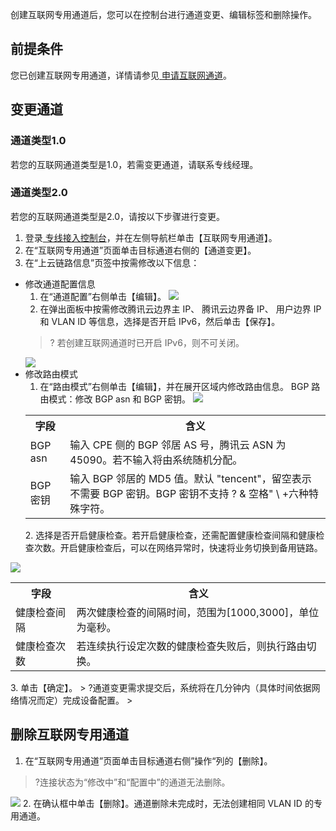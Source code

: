 创建互联网专用通道后，您可以在控制台进行通道变更、编辑标签和删除操作。

## 前提条件
您已创建互联网专用通道，详情请参见[ 申请互联网通道](https://cloud.tencent.com/document/product/216/50985)。

## 变更通道

### 通道类型1.0
若您的互联网通道类型是1.0，若需变更通道，请联系专线经理。

### 通道类型2.0
若您的互联网通道类型是2.0，请按以下步骤进行变更。
1. 登录[ 专线接入控制台](https://console.cloud.tencent.com/dc/dc)，并在左侧导航栏单击【互联网专用通道】。
2. 在“互联网专用通道”页面单击目标通道右侧的【通道变更】。
3. 在“上云链路信息”页签中按需修改以下信息：
 - 修改通道配置信息
    1. 在“通道配置”右侧单击【编辑】。
    ![](https://main.qcloudimg.com/raw/192618aa67d85f6500ae86086fba9c1f.png)
     2. 在弹出面板中按需修改腾讯云边界主 IP、 腾讯云边界备 IP、 用户边界 IP 和 VLAN ID 等信息，选择是否开启 IPv6，然后单击【保存】。
     > ? 若创建互联网通道时已开启 IPv6，则不可关闭。
     > 
     ![](https://main.qcloudimg.com/raw/7cef9a543957058386572517624106d9.png)
 - 修改路由模式
    1. 在“路由模式”右侧单击【编辑】，并在展开区域内修改路由信息。
      BGP 路由模式：修改 BGP asn 和 BGP 密钥。
       ![](https://main.qcloudimg.com/raw/b2b7a9faa69315a8f2c46534d7cd8bf2.png)
	<table>
	<tr>
	<th>字段</th>
	<th>含义</th>
	</tr>
	<tr>
	<td>BGP asn</td>
	<td>输入 CPE 侧的 BGP 邻居 AS 号，腾讯云 ASN 为 45090。若不输入将由系统随机分配。</td>
	</tr>
	<tr>
	<td>BGP 密钥</td>
	<td>输入 BGP 邻居的 MD5 值。默认 "tencent"，留空表示不需要 BGP 密钥。BGP 密钥不支持 ? & 空格" \ +六种特殊字符。</td>
	</tr>
	</table>
    2. 选择是否开启健康检查。若开启健康检查，还需配置健康检查间隔和健康检查次数。开启健康检查后，可以在网络异常时，快速将业务切换到备用链路。
 ![](https://main.qcloudimg.com/raw/1a835c68b4404c2b350e9399ff58665a.png)
<table>
<tr>
<th>字段</th>
<th>含义</th>
</tr>
<tr>
<td>健康检查间隔</td>
<td>两次健康检查的间隔时间，范围为[1000,3000]，单位为毫秒。</td>
</tr>
<tr>
<td>健康检查次数</td>
<td>若连续执行设定次数的健康检查失败后，则执行路由切换。</td>
</tr>
</table>
	3. 单击【确定】。
> ?通道变更需求提交后，系统将在几分钟内（具体时间依据网络情况而定）完成设备配置。
> 

## 删除互联网专用通道
1. 在“互联网专用通道”页面单击目标通道右侧”操作“列的【删除】。
>?连接状态为“修改中”和“配置中”的通道无法删除。
> 
![](https://main.qcloudimg.com/raw/740689f61578c83726fd5adb227062f8.png)
2. 在确认框中单击【删除】。通道删除未完成时，无法创建相同 VLAN ID 的专用通道。
